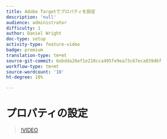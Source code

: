 ```yaml
---
title: Adobe Targetでプロパティを設定
description: 'null'
audience: administrator
difficulty: 1
author: Daniel Wright
doc-type: setup
activity-type: feature-video
badge: premium
translation-type: tm+mt
source-git-commit: 6ebdda26ef1e210cca495fe9ea73c67eca039d6f
workflow-type: tm+mt
source-wordcount: '10'
ht-degree: 10%

---
```



# プロパティの設定

>[!VIDEO](https://video.tv.adobe.com/v/18990/?quality=12)